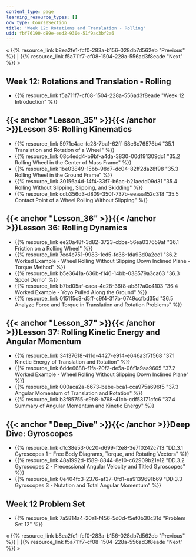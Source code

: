 ```yaml
---
content_type: page
learning_resource_types: []
ocw_type: CourseSection
title: 'Week 12: Rotations and Translation - Rolling'
uid: fbf76190-d89e-eed2-930e-51f9ac3bf2a6
---
```


« {{% resource_link b8ea2fe1-fcf0-283a-b156-028db7d562eb "Previous" %}} | {{% resource_link f5a711f7-cf08-1504-228a-556ad3f8eade "Next" %}} »

Week 12: Rotations and Translation - Rolling
--------------------------------------------

*   {{% resource_link f5a711f7-cf08-1504-228a-556ad3f8eade "Week 12 Introduction" %}}

{{< anchor "Lesson_35" >}}{{< /anchor >}}Lesson 35: Rolling Kinematics
----------------------------------------------------------------------

*   {{% resource_link 5971c4ae-fc28-7ba1-62ff-58e6c76576b4 "35.1 Translation and Rotation of a Wheel" %}}
*   {{% resource_link 08c4edd4-b9bf-a4da-3830-00d191309dc1 "35.2 Rolling Wheel in the Center of Mass Frame" %}}
*   {{% resource_link 1be03849-15bb-98d7-dc04-82ff2da28f98 "35.3 Rolling Wheel in the Ground Frame" %}}
*   {{% resource_link 30156a4d-14f4-33f7-b6ac-b21aedd09d31 "35.4 Rolling Without Slipping, Slipping, and Skidding" %}}
*   {{% resource_link cdb356d3-d809-350f-737b-eeaaa152c318 "35.5 Contact Point of a Wheel Rolling Without Slipping" %}}

{{< anchor "Lesson_36" >}}{{< /anchor >}}Lesson 36: Rolling Dynamics
--------------------------------------------------------------------

*   {{% resource_link ee20a48f-3d82-3723-cbbe-56ea037659af "36.1 Friction on a Rolling Wheel" %}}
*   {{% resource_link 7ec4c751-9983-1ed5-fc36-1da93d0a2ec1 "36.2 Worked Example - Wheel Rolling Without Slipping Down Inclined Plane - Torque Method" %}}
*   {{% resource_link b5e3641a-636b-f146-14bb-038579a3ca63 "36.3 Spool Demo" %}}
*   {{% resource_link b7bd05af-caca-4c28-36f8-ab817a0c4103 "36.4 Worked Example - Yoyo Pulled Along the Ground" %}}
*   {{% resource_link 015115c3-d5ff-c9f4-317b-0749ccfbd35d "36.5 Analyze Force and Torque in Translation and Rotation Problems" %}}

{{< anchor "Lesson_37" >}}{{< /anchor >}}Lesson 37: Rolling Kinetic Energy and Angular Momentum
-----------------------------------------------------------------------------------------------

*   {{% resource_link 34137618-411d-4427-e914-e646a3f7f568 "37.1 Kinetic Energy of Translation and Rotation" %}}
*   {{% resource_link 6dde6688-f1fa-20f2-de5a-06f1a9aa9665 "37.2 Worked Example - Wheel Rolling Without Slipping Down Inclined Plane" %}}
*   {{% resource_link 000aca2a-6673-bebe-bca1-cca975a696f5 "37.3 Angular Momentum of Translation and Rotation" %}}
*   {{% resource_link b3f85755-e9b8-b768-41cb-cdf53171cfc6 "37.4 Summary of Angular Momentum and Kinetic Energy" %}}

{{< anchor "Deep_Dive" >}}{{< /anchor >}}Deep Dive: Gyroscopes
--------------------------------------------------------------

*   {{% resource_link d1c38e53-0c20-d699-f2e8-3e7f0242c713 "DD.3.1 Gyroscopes 1 - Free Body Diagrams, Torque, and Rotating Vectors" %}}
*   {{% resource_link 48a1992d-1589-8844-8e10-c62909b21e12 "DD.3.2 Gyroscopes 2 - Precessional Angular Velocity and Titled Gyroscopes" %}}
*   {{% resource_link 0e404fc3-2376-af37-0fd1-ea9139691b69 "DD.3.3 Gyroscopes 3 - Nutation and Total Angular Momentum" %}}

Week 12 Problem Set
-------------------

*   {{% resource_link 7a5814a4-20a1-f456-5d0d-f5ef0b30c31d "Problem Set 12" %}}

« {{% resource_link b8ea2fe1-fcf0-283a-b156-028db7d562eb "Previous" %}} | {{% resource_link f5a711f7-cf08-1504-228a-556ad3f8eade "Next" %}} »